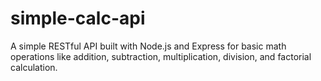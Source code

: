 # simple-calc-api
A simple RESTful API built with Node.js and Express for basic math operations like addition, subtraction, multiplication, division, and factorial calculation.
